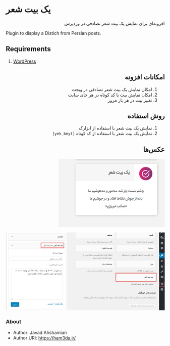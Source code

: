 # <span dir="rtl">یک بیت شعر </span>
<p dir="rtl">
افزونه‌ای برای نمایش یک بیت شعر تصادفی در وردپرس
</p>
Plugin to display a Distich from Persian poets.

## Requirements
1. [WordPress](https://wordpress.org/)

<div dir="rtl">

## امکانات افزونه
1. امکان نمایش یک بیت شعر تصادفی در ویجت
1. امکان نمایش بیت با کد کوتاه در هر جای سایت
1. تغییر بیت در هر بار مرور

## روش استفاده
1. نمایش یک بیت شعر با استفاده از ابزارک
1. نمایش یک بیت شعر با استفاده از کد کوتاه `[yek_beyt]`

## عکس‌ها

![screenshot 1](screenshot-2.png)

![screenshot 2](screenshot-1.png)

</div>

### About
* Author: Javad Ahshamian
* Author URI: https://ham3da.ir/